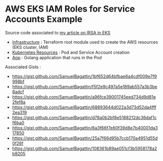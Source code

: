 # AWS EKS IAM Roles for Service Accounts Example

Source code associated to [my article on IRSA in EKS](https://medium.com/@samuelbagattin/5d8fa16aafba?source=friends_link&sk=a3401b2b9890fbf2ddacb6853200ae9b)


- [Infrastructure](./infrastructure) : Terraform root module used to create the AWS resources (EKS cluster, IAM)
- [Kubernetes Resources](./kubernetes_resources) : Pod and Service Account creation
- [App](./app) : Golang application that runs in the Pod

Associated Gists :
- https://gist.github.com/SamuelBagattin/1bf652d64bfbae6a4cdf009e7f9998bf
- https://gist.github.com/SamuelBagattin/f5f2e9c497a5e189ab557a3b3be8adcf
- https://gist.github.com/SamuelBagattin/a96fce39001745eed734d9d81e2fef8a
- https://gist.github.com/SamuelBagattin/68893644d022a3d73d52da4fff2ea319
- https://gist.github.com/SamuelBagattin/d78a0b2bf8e5188212dc36daf1cf6ba0
- https://gist.github.com/SamuelBagattin/6a3f66f7e60f39d8e7b40001da317850
- https://gist.github.com/SamuelBagattin/25a7f66d95b7ccb170a4951d55d0f26f
- https://gist.github.com/SamuelBagattin/108361b89ae051cf3b5958178a2b9205